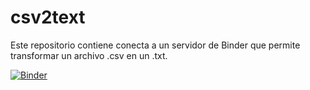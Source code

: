 # csv2text

Este repositorio contiene conecta a un servidor de Binder que permite transformar un archivo .csv en un .txt.

[![Binder](http://mybinder.org/badge_logo.svg)](http://beta.mybinder.org/v2/gh/mariohenao/csv2text/main)